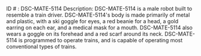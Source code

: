 ID # : DSC-MATE-5114
Description: DSC-MATE-5114 is a male robot built to resemble a train driver. DSC-MATE-5114's body is made primarily of metal and plastic, with a ski goggle for eyes, a red beanie for a head, a gold earring on each ear, and a medical mask for a mouth. DSC-MATE-5114 also wears a goggle on its forehead and a red scarf around its neck. DSC-MATE-5114 is programmed to operate trains, and is capable of operating most conventional types of trains.